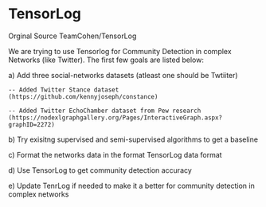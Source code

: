 # TensorLog
Orginal Source TeamCohen/TensorLog


We are trying to use Tensorlog for Community Detection in complex Networks (like Twitter). The first few goals are listed below:

a) Add three social-networks datasets (atleast one should be Twtiiter)
    
    -- Added Twitter Stance dataset (https://github.com/kennyjoseph/constance) 
    
    -- Added Twitter EchoChamber dataset from Pew research (https://nodexlgraphgallery.org/Pages/InteractiveGraph.aspx?graphID=2272)

b) Try exisitng supervised and semi-supervised algorithms to get a baseline

c) Format the networks data in the format TensorLog data format

d) Use TensorLog to get community detection accuracy

e) Update TenrLog if needed to make it a better for community detection in complex networks


